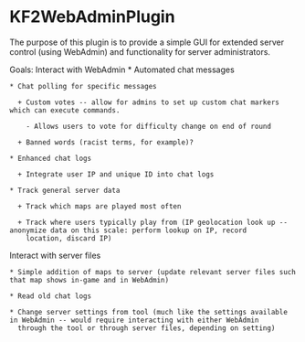 # KF2WebAdminPlugin
The purpose of this plugin is to provide a simple GUI for extended server control (using WebAdmin) and functionality for server administrators.

Goals:
  Interact with WebAdmin
    * Automated chat messages
    
    * Chat polling for specific messages
    
      + Custom votes -- allow for admins to set up custom chat markers which can execute commands.
      
        - Allows users to vote for difficulty change on end of round
        
      + Banned words (racist terms, for example)?
      
    * Enhanced chat logs
    
      + Integrate user IP and unique ID into chat logs
      
    * Track general server data
    
      + Track which maps are played most often
      
      + Track where users typically play from (IP geolocation look up -- anonymize data on this scale: perform lookup on IP, record         
        location, discard IP)
        
  Interact with server files
  
    * Simple addition of maps to server (update relevant server files such that map shows in-game and in WebAdmin)
    
    * Read old chat logs
    
    * Change server settings from tool (much like the settings available in WebAdmin -- would require interacting with either WebAdmin  
      through the tool or through server files, depending on setting) 

